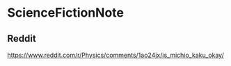# ScienceFictionNote

## Reddit

https://www.reddit.com/r/Physics/comments/1ao24jx/is_michio_kaku_okay/
